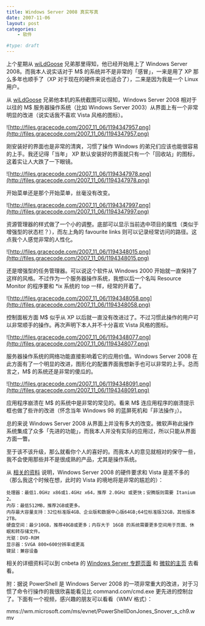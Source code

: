 ```yaml
---
title: Windows Server 2008 真实写真
date: 2007-11-06
layout: post
categories:
    - 软件

#type: draft
---
```


上个星期从  [wiLdGoose](http://www.xuchao.cn)  兄弟那里得知，他已经开始用上了 Windows Server 2008。而我本人说实话对于 M$ 的系统并不是非常的「感冒」，一来是用了 XP 那么多年也顺手了（XP 对于现在的硬件来说也适合了），二来是因为我是一个 Linux 用户。

从  [wiLdGoose](http://www.xuchao.cn)  兄弟他本机的系统截图可以得知，Windows Server 2008 相对于以往的 M$ 服务器操作系统（比如 Windows Server 2003）从界面上有一个非常明显的改进（说实话我不喜欢 Vista 风格的图标）。

![http://files.gracecode.com/2007_11_06/1194347957.png](http://files.gracecode.com/2007_11_06/1194347957.png)

刚安装好的界面也是非常的清爽，习惯了操作 Windows 的弟兄们应该也能很容易的上手。我还记得「当年」 XP 默认安装好的界面就只有一个「回收站」的图标，这着实让人大跌了一下眼镜。

![http://files.gracecode.com/2007_11_06/1194347978.png](http://files.gracecode.com/2007_11_06/1194347978.png)

开始菜单还是那个开始菜单，丝毫没有改变。

![http://files.gracecode.com/2007_11_06/1194347997.png](http://files.gracecode.com/2007_11_06/1194347997.png)

资源管理器的样式做了一个小的调整。底部可以显示当前选中项目的属性（类似于增强型的状态栏？），而左上角的 favourite links 则可以记录经常访问的路径。这点我个人感觉非常的人性化。

![http://files.gracecode.com/2007_11_06/1194348015.png](http://files.gracecode.com/2007_11_06/1194348015.png)

还是增强型的任务管理器。可以说这个软件从 Windows 2000 开始就一直保持了这样的风格。不过作为一个服务器操作系统，我想以后一个名叫 Resource Monitor 的程序要和 *ix 系统的 top 一样，经常的开着了。

![http://files.gracecode.com/2007_11_06/1194348058.png](http://files.gracecode.com/2007_11_06/1194348058.png)

控制面板方面 M$ 似乎从 XP 以后就一直没有改进过了。不过习惯此操作的用户可以非常顺手的操作。再次声明下本人并不十分喜欢 Vista 风格的图标。

![http://files.gracecode.com/2007_11_06/1194348077.png](http://files.gracecode.com/2007_11_06/1194348077.png)

服务器操作系统的网络功能直接影响着它的应用价值。Windows Server 2008 在此方面有了一个明显的改进，图形化的配置界面我想新手也可以非常的上手。总而言之，M$ 的系统还是非常的傻瓜的。

![http://files.gracecode.com/2007_11_06/1194348091.png](http://files.gracecode.com/2007_11_06/1194348091.png)

应用程序崩溃在 M$ 的系统中是非常的常见的。看来 M$ 连应用程序的崩溃提示框也做了些许的改进（怀念当年 Windows 98 的蓝屏死机和「非法操作」）。

总的来说 Windows Server 2008 从界面上并没有多大的改变。微软声称此操作系统集成了众多「先进的功能」，而我本人并没有实际的应用过，所以只能从界面方面一瞥。

至于该不该升级，那么就看你个人的喜好的。而我本人的意见就相对的保守一些，我不会使用那些并不是很成熟的产品，尤其是操作系统。

从 [相关的资料](http://www.cnbeta.com/articles/39863.htm) 说明，Windows Server 2008 的硬件要求和 Vista 是差不多的（那么我这个时候在想，此时的 Vista 的境地将是非常的尴尬的）：

```
处理器：最低1.0GHz x86或1.4GHz x64，推荐 2.0GHz 或更快；安腾版则需要 Itanium 2。
内存：最低512MB，推荐2GB或更多。
内存最大容量支持：32位标准版4GB、企业版和数据中心版64GB;64位标准版32GB，其他版本2TB。
硬盘空间：最少10GB，推荐40GB或更多；内存大于 16GB 的系统需要更多空间用于页面、休眠和转存储文件。
光驱：DVD-ROM
显示器：SVGA 800×600分辨率或更高
键鼠：兼容设备
```

相关的详细资料可以到 cnbeta 的  [Windows Server 专题页面](http://www.cnbeta.com/topics/264.htm) 和 [微软的主页](http://www.microsoft.com/windowsserver2008/default.mspx) 去看看。

附：据说 PowerShell 是 Windows Server 2008 的一项非常重大的改进，对于习惯了命令行操作的我很欣喜能看见比 command.com/cmd.exe 更先进的控制台了。下面有一个视频，感兴趣的朋友可以看看（WMV 格式）：

mms://wm.microsoft.com/ms/evnet/PowerShellDonJones_Snover_s_ch9.wmv
